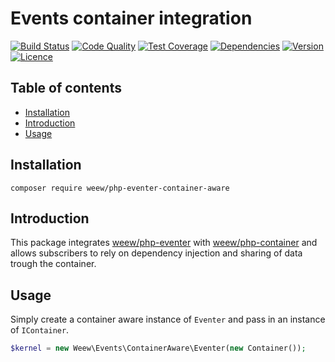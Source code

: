 # Events container integration

[![Build Status](https://img.shields.io/travis/weew/php-eventer-container-aware.svg)](https://travis-ci.org/weew/php-eventer-container-aware)
[![Code Quality](https://img.shields.io/scrutinizer/g/weew/php-eventer-container-aware.svg)](https://scrutinizer-ci.com/g/weew/php-eventer-container-aware)
[![Test Coverage](https://img.shields.io/coveralls/weew/php-eventer-container-aware.svg)](https://coveralls.io/github/weew/php-eventer-container-aware)
[![Dependencies](https://img.shields.io/versioneye/d/php/weew:php-eventer-container-aware.svg)](https://versioneye.com/php/weew:php-eventer-container-aware)
[![Version](https://img.shields.io/packagist/v/weew/php-eventer-container-aware.svg)](https://packagist.org/packages/weew/php-eventer-container-aware)
[![Licence](https://img.shields.io/packagist/l/weew/php-eventer-container-aware.svg)](https://packagist.org/packages/weew/php-eventer-container-aware)

## Table of contents

- [Installation](#installation)
- [Introduction](#introduction)
- [Usage](#usage)

## Installation

`composer require weew/php-eventer-container-aware`

## Introduction

This package integrates [weew/php-eventer](https://github.com/weew/php-eventer) with [weew/php-container](https://github.com/weew/php-container) and allows subscribers to rely on dependency injection and sharing of data trough the container.

## Usage

Simply create a container aware instance of `Eventer` and pass in an instance of `IContainer`.

```php
$kernel = new Weew\Events\ContainerAware\Eventer(new Container());
```
